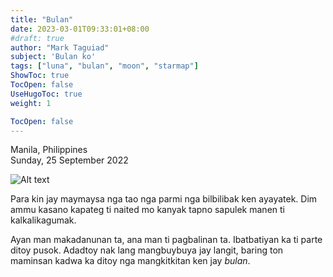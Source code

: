 ```yaml
---
title: "Bulan"
date: 2023-03-01T09:33:01+08:00
#draft: true
author: "Mark Taguiad"
subject: 'Bulan ko'
tags: ["luna", "bulan", "moon", "starmap"]
ShowToc: true
TocOpen: false
UseHugoToc: true
weight: 1

TocOpen: false
---
```



Manila, Philippines\
Sunday, 25 September 2022


![Alt text](https://raw.githubusercontent.com/mcbtaguiad/web-tagsdev-hugo/main/app/static/images/bulan/starmap.png "starmap")


Para kin jay maymaysa nga tao nga parmi nga bilbilibak ken ayayatek. Dim ammu kasano kapateg ti naited mo kanyak tapno sapulek manen ti kalkalikagumak. 

Ayan man makadanunan ta, ana man ti pagbalinan ta. Ibatbatiyan ka ti parte ditoy pusok. Adadtoy nak lang mangbuybuya jay langit, baring ton maminsan kadwa ka ditoy nga mangkitkitan ken jay *bulan*.


 <!--To that one person who never ceases to astonish me. You have given me the courage to chase my dreams again.
Wherever we end up in the world and whatever we become. Adadtoy nak lang mangbuybuya  --!>
